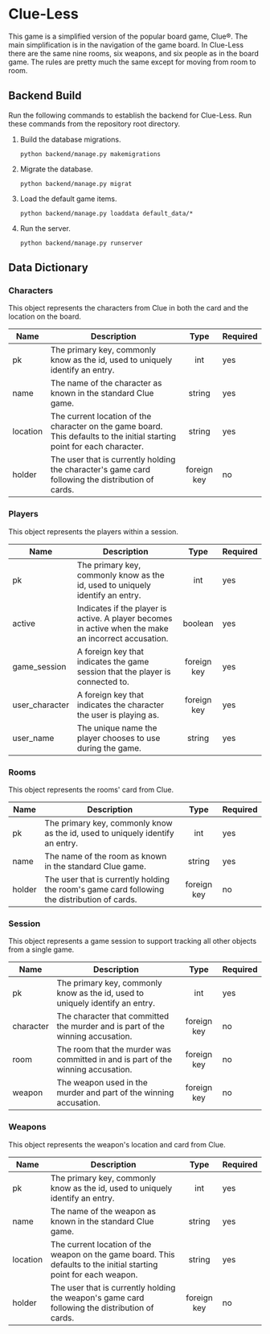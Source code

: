 # Clue-Less
This game is a simplified version of the popular board game, Clue®. The main simplification is in the navigation of the game board. In Clue-Less there are the same nine rooms, six weapons, and six people as in the board game. The rules are pretty much the same except for moving from room to room. 


## Backend Build

Run the following commands to establish the backend for Clue-Less. Run these commands from the repository root directory. 

1. Build the database migrations.

    `python backend/manage.py makemigrations`

2. Migrate the database.

    `python backend/manage.py migrat`

3. Load the default game items.

    `python backend/manage.py loaddata default_data/*`

4. Run the server.

    `python backend/manage.py runserver`

## Data Dictionary

### Characters
This object represents the characters from Clue in both the card and the location on the board. 

| Name | Description | Type | Required |
|------|-------------|:----:|:---------|
| pk | The primary key, commonly know as the id, used to uniquely identify an entry. | int | yes |
| name | The name of the character as known in the standard Clue game. | string | yes |
| location | The current location of the character on the game board. This defaults to the initial starting point for each character. | string | yes |
| holder | The user that is currently holding the character's game card following the distribution of cards. | foreign key | no |

### Players
This object represents the players within a session.

| Name | Description | Type | Required |
|------|-------------|:----:|:---------|
| pk | The primary key, commonly know as the id, used to uniquely identify an entry. | int | yes |
| active | Indicates if the player is active. A player becomes in active when the make an incorrect accusation. | boolean | yes |
| game_session | A foreign key that indicates the game session that the player is connected to. | foreign key | yes |
| user_character | A foreign key that indicates the character the user is playing as. | foreign key | yes |
| user_name | The unique name the player chooses to use during the game. | string | yes |

### Rooms
This object represents the rooms' card from Clue.

| Name | Description | Type | Required |
|------|-------------|:----:|:---------|
| pk | The primary key, commonly know as the id, used to uniquely identify an entry. | int | yes |
| name | The name of the room as known in the standard Clue game. | string | yes |
| holder | The user that is currently holding the room's game card following the distribution of cards. | foreign key | no |

### Session
This object represents a game session to support tracking all other objects from a single game.

| Name | Description | Type | Required |
|------|-------------|:----:|:---------|
| pk | The primary key, commonly know as the id, used to uniquely identify an entry. | int | yes |
| character | The character that committed the murder and is part of the winning accusation. | foreign key | no |
| room | The room that the murder was committed in and is part of the winning accusation. | foreign key | no |
| weapon | The weapon used in the murder and part of the winning accusation. | foreign key | no |

### Weapons
This object represents the weapon's location and card from Clue.

| Name | Description | Type | Required |
|------|-------------|:----:|:---------|
| pk | The primary key, commonly know as the id, used to uniquely identify an entry. | int | yes |
| name | The name of the weapon as known in the standard Clue game. | string | yes |
| location | The current location of the weapon on the game board. This defaults to the initial starting point for each weapon. | string | yes |
| holder | The user that is currently holding the weapon's game card following the distribution of cards. | foreign key | no |
